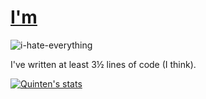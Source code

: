 <h1>
  <a href="https://www.quinten0508.com">I'm</a>
</h1>

![i-hate-everything](https://user-images.githubusercontent.com/55107945/201538347-1773cca0-bdf8-4fa4-8b1f-15f3223244d3.svg)

I've written at least 3½ lines of code (I think).


[![Quinten's stats](https://github-readme-stats.vercel.app/api?username=quinten0508&show_icons=true&theme=radical)](https://github.com/quinten0508)


<a rel="me" href="https://c.im/@Quinten">​</a>
